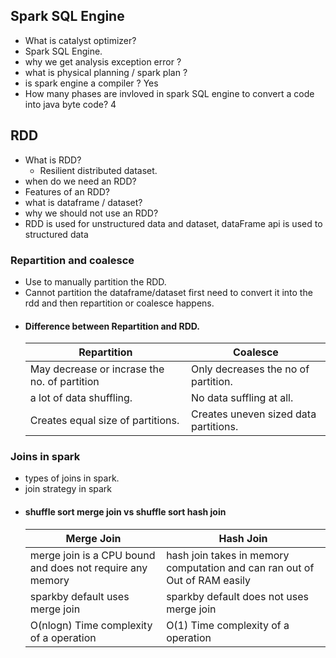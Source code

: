 ## Spark SQL Engine
- What is catalyst optimizer? 
- Spark SQL Engine.
- why we get analysis exception error ?
- what is physical planning / spark plan ?
- is spark engine a compiler ? Yes
- How many phases are invloved in spark SQL engine to convert a code into java byte code? 4
  
## RDD
 - What is RDD? 
   - Resilient distributed dataset.
 - when do we need an RDD?
 - Features of an RDD? 
 - what is dataframe / dataset?
 - why we should not use an RDD?
 - RDD is used for unstructured data and dataset, dataFrame api is used to structured data 

### Repartition and coalesce
- Use to manually partition the RDD. 
- Cannot partition the dataframe/dataset first need to convert it into the rdd and then repartition or coalesce happens.
- #### Difference between Repartition and RDD. 
  | Repartition                                  | Coalesce                              |
  | -------------------------------------------- | ------------------------------------- |
  | May decrease or incrase the no. of partition | Only decreases the no of partition.   |
  | a lot of data shuffling.                     | No data suffling at all.              |
  | Creates equal size of partitions.            | Creates uneven sized data partitions. |

### Joins in spark 
- types of joins in spark.
- join strategy in spark 
- #### shuffle sort merge join vs shuffle sort hash join 
  | Merge Join                                                | Hash Join                                                                  |
  | --------------------------------------------------------- | -------------------------------------------------------------------------- |
  | merge join is a CPU bound and does not require any memory | hash join takes in memory computation and can ran out of Out of RAM easily |
  | sparkby default uses merge join                           | sparkby default does not uses merge join                                   |
  | O(nlogn) Time complexity of a operation                   | O(1) Time complexity of a operation                                        |


